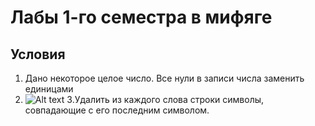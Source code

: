   # Лабы 1-го семестра в мифяге #
  ## Условия ##
  
  1. Дано некоторое целое число. Все нули в записи числа заменить единицами
  2. ![Alt text](https://sun9-82.userapi.com/impg/Bd6PenESQqn76eQM4a2rsQ8fJ6Stl1-reCtg-w/RQbZXucbD_U.jpg?size=797x127&quality=96&sign=e14a67253e2707b214f97a799096cd2e&type=album)
    3.Удалить из каждого слова строки символы, совпадающие с его последним символом.
